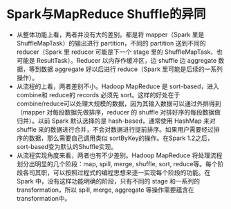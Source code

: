 # Spark与MapReduce Shuffle的异同
- 从整体功能上看，两者并没有大的差别。都是将 mapper（Spark 里是 ShuffleMapTask）的输出进行 partition，不同的 partition 送到不同的 reducer（Spark 里 reducer 可能是下一个 stage 里的 ShuffleMapTask，也可能是 ResultTask）。Reducer 以内存作缓冲区，边 shuffle 边 aggregate 数据，等到数据 aggregate 好以后进行 reduce（Spark 里可能是后续的一系列操作）。
- 从流程的上看，两者差别不小。Hadoop MapReduce 是 sort-based，进入 combine和 reduce的 records 必须先 sort。这样的好处在于 combine/reduce可以处理大规模的数据，因为其输入数据可以通过外排得到（mapper 对每段数据先做排序，reducer 的 shuffle 对排好序的每段数据做归并）。以前 Spark 默认选择的是 hash-based，通常使用 HashMap 来对 shuffle 来的数据进行合并，不会对数据进行提前排序。如果用户需要经过排序的数据，那么需要自己调用类似 sortByKey的操作。在Spark 1.2之后，sort-based变为默认的Shuffle实现。
- 从流程实现角度来看，两者也有不少差别。Hadoop MapReduce 将处理流程划分出明显的几个阶段：map, spill, merge, shuffle, sort, reduce等。每个阶段各司其职，可以按照过程式的编程思想来逐一实现每个阶段的功能。在 Spark 中，没有这样功能明确的阶段，只有不同的 stage 和一系列的 transformation，所以 spill, merge, aggregate 等操作需要蕴含在 transformation中。